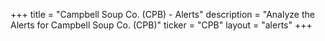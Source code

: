 +++
title = "Campbell Soup Co. (CPB) - Alerts"
description = "Analyze the Alerts for Campbell Soup Co. (CPB)"
ticker = "CPB"
layout = "alerts"
+++

